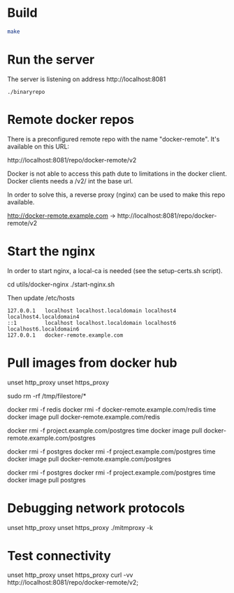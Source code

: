 # Build

```bash
make
```

# Run the server

The server is listening on address http://localhost:8081

```
./binaryrepo
```

# Remote docker repos

There is a preconfigured remote repo with the name "docker-remote".
It's available on this URL:

http://localhost:8081/repo/docker-remote/v2

Docker is not able to access this path dute to limitations in the docker client.
Docker clients needs a /v2/ int the base url.

In order to solve this, a reverse proxy (nginx) can be used to make this repo available.

http://docker-remote.example.com -> http://localhost:8081/repo/docker-remote/v2

# Start the nginx

In order to start nginx, a local-ca is needed (see the setup-certs.sh script).

cd utils/docker-nginx
./start-nginx.sh

Then update /etc/hosts

```
127.0.0.1   localhost localhost.localdomain localhost4 localhost4.localdomain4
::1         localhost localhost.localdomain localhost6 localhost6.localdomain6
127.0.0.1   docker-remote.example.com
```

# Pull images from docker hub

unset http_proxy
unset https_proxy

sudo rm -rf /tmp/filestore/*

docker rmi -f redis
docker rmi -f docker-remote.example.com/redis
time docker image pull docker-remote.example.com/redis

docker rmi -f project.example.com/postgres
time docker image pull docker-remote.example.com/postgres

docker rmi -f postgres
docker rmi -f project.example.com/postgres
time docker image pull docker-remote.example.com/postgres

docker rmi -f postgres
docker rmi -f project.example.com/postgres
time docker image pull postgres

# Debugging network protocols

unset http_proxy
unset https_proxy
./mitmproxy -k

# Test connectivity

unset http_proxy
unset https_proxy
curl -vv http://localhost:8081/repo/docker-remote/v2;